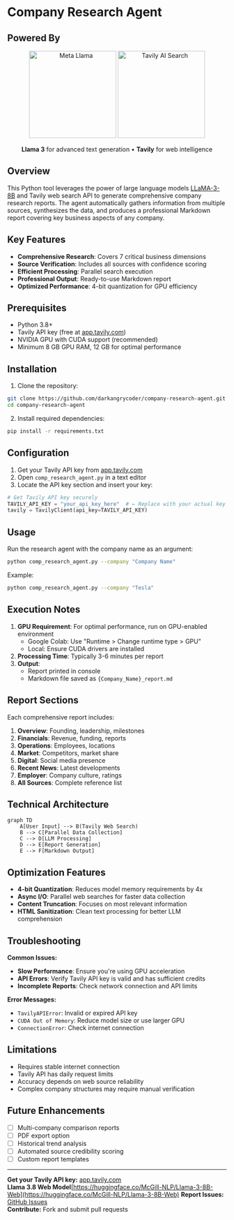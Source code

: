 # Company Research Agent

## Powered By

<div align="center">
  <img src="https://ai.meta.com/static/assets/logo-8d0b6b3e2dd0ad9ea9e0b6aa3a0b9e6b.svg" alt="Meta Llama" width="200">
  <img src="https://www.tavily.com/images/logo.png" alt="Tavily AI Search" width="200">
</div>

<p align="center">
  <strong>Llama 3</strong> for advanced text generation • <strong>Tavily</strong> for web intelligence
</p>

## Overview
This Python tool leverages the power of large language models [LLaMA-3-8B](https://huggingface.co/McGill-NLP/Llama-3-8B-Web) and Tavily web search API to generate comprehensive company research reports. The agent automatically gathers information from multiple sources, synthesizes the data, and produces a professional Markdown report covering key business aspects of any company.


## Key Features
- **Comprehensive Research**: Covers 7 critical business dimensions
- **Source Verification**: Includes all sources with confidence scoring
- **Efficient Processing**: Parallel search execution
- **Professional Output**: Ready-to-use Markdown report
- **Optimized Performance**: 4-bit quantization for GPU efficiency

## Prerequisites
- Python 3.8+
- Tavily API key (free at [app.tavily.com](https://app.tavily.com))
- NVIDIA GPU with CUDA support (recommended)
- Minimum 8 GB GPU RAM, 12 GB for optimal performance

## Installation
1. Clone the repository:
```bash
git clone https://github.com/darkangrycoder/company-research-agent.git
cd company-research-agent
```

2. Install required dependencies:
```bash
pip install -r requirements.txt
```

## Configuration
1. Get your Tavily API key from [app.tavily.com](https://app.tavily.com)
2. Open `comp_research_agent.py` in a text editor
3. Locate the API key section and insert your key:
```python
# Get Tavily API key securely
TAVILY_API_KEY = "your_api_key_here"  # ← Replace with your actual key
tavily = TavilyClient(api_key=TAVILY_API_KEY)
```

## Usage
Run the research agent with the company name as an argument:
```bash
python comp_research_agent.py --company "Company Name"
```

Example:
```bash
python comp_research_agent.py --company "Tesla"
```

## Execution Notes
1. **GPU Requirement**: For optimal performance, run on GPU-enabled environment
   - Google Colab: Use "Runtime > Change runtime type > GPU"
   - Local: Ensure CUDA drivers are installed
2. **Processing Time**: Typically 3-6 minutes per report
3. **Output**:
   - Report printed in console
   - Markdown file saved as `{Company_Name}_report.md`

## Report Sections
Each comprehensive report includes:
1. **Overview**: Founding, leadership, milestones
2. **Financials**: Revenue, funding, reports
3. **Operations**: Employees, locations
4. **Market**: Competitors, market share
5. **Digital**: Social media presence
6. **Recent News**: Latest developments
7. **Employer**: Company culture, ratings
8. **All Sources**: Complete reference list

## Technical Architecture
```mermaid
graph TD
    A[User Input] --> B(Tavily Web Search)
    B --> C[Parallel Data Collection]
    C --> D[LLM Processing]
    D --> E[Report Generation]
    E --> F[Markdown Output]
```

## Optimization Features
- **4-bit Quantization**: Reduces model memory requirements by 4x
- **Async I/O**: Parallel web searches for faster data collection
- **Content Truncation**: Focuses on most relevant information
- **HTML Sanitization**: Clean text processing for better LLM comprehension

## Troubleshooting
**Common Issues:**
- **Slow Performance**: Ensure you're using GPU acceleration
- **API Errors**: Verify Tavily API key is valid and has sufficient credits
- **Incomplete Reports**: Check network connection and API limits

**Error Messages:**
- `TavilyAPIError`: Invalid or expired API key
- `CUDA Out of Memory`: Reduce model size or use larger GPU
- `ConnectionError`: Check internet connection

## Limitations
- Requires stable internet connection
- Tavily API has daily request limits
- Accuracy depends on web source reliability
- Complex company structures may require manual verification

## Future Enhancements
- [ ] Multi-company comparison reports
- [ ] PDF export option
- [ ] Historical trend analysis
- [ ] Automated source credibility scoring
- [ ] Custom report templates

---

**Get your Tavily API key:** [app.tavily.com](https://app.tavily.com)  
**Llama 3.8 Web Model**[https://huggingface.co/McGill-NLP/Llama-3-8B-Web](https://huggingface.co/McGill-NLP/Llama-3-8B-Web)
**Report Issues:** [GitHub Issues](https://github.com/darkangrycoder/company-research-agent/issues)  
**Contribute:** Fork and submit pull requests
